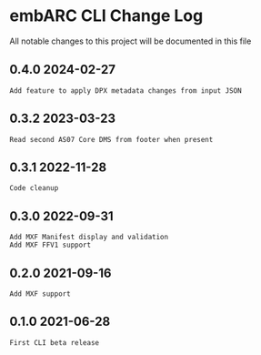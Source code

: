 # embARC CLI Change Log

All notable changes to this project will be documented in this file

## 0.4.0 2024-02-27
	Add feature to apply DPX metadata changes from input JSON

## 0.3.2 2023-03-23
	Read second AS07 Core DMS from footer when present

## 0.3.1 2022-11-28
	Code cleanup

## 0.3.0 2022-09-31
	Add MXF Manifest display and validation
	Add MXF FFV1 support

## 0.2.0 2021-09-16
	Add MXF support

## 0.1.0 2021-06-28
	First CLI beta release
